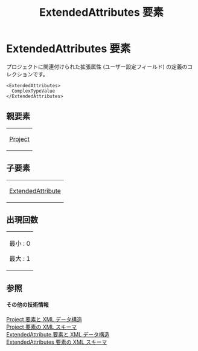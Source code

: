 ﻿---
title: ExtendedAttributes 要素
TOCTitle: ExtendedAttributes 要素
ms:assetid: 1ad234fb-70c0-4d2d-96d3-ca50a2ca6fd2
ms:mtpsurl: https://msdn.microsoft.com/ja-jp/library/Bb968426(v=office.12)
ms:contentKeyID: 16732676
ms.date: 06/30/2008
mtps_version: v=office.12
ms.translationtype: HT
---

# ExtendedAttributes 要素

プロジェクトに関連付けられた拡張属性 (ユーザー設定フィールド) の定義のコレクションです。

    <ExtendedAttributes>
      ComplexTypeValue
    </ExtendedAttributes>

## 親要素

<table>
<colgroup>
<col style="width: 100%" />
</colgroup>
<tbody>
<tr class="odd">
<td><p><a href="project-element.md">Project</a></p></td>
</tr>
</tbody>
</table>


## 子要素


<table>
<colgroup>
<col style="width: 100%" />
</colgroup>
<tbody>
<tr class="odd">
<td><p><a href="extendedattribute-element.md">ExtendedAttribute</a></p></td>
</tr>
</tbody>
</table>


## 出現回数

<table>
<colgroup>
<col style="width: 100%" />
</colgroup>
<tbody>
<tr class="odd">
<td><p>最小 : 0</p>
<p>最大 : 1</p></td>
</tr>
</tbody>
</table>


## 参照

#### その他の技術情報

[Project 要素と XML データ構造](project-elements-and-xml-structure.md)  
[Project 要素の XML スキーマ](xml-schema-for-the-project-element.md)  
[ExtendedAttribute 要素と XML データ構造](extendedattribute-elements-and-xml-structure.md)  
[ExtendedAttributes 要素の XML スキーマ](xml-schema-for-the-extendedattributes-element.md)


